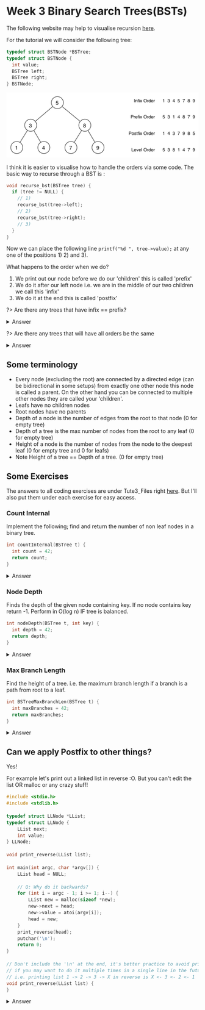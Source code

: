 # Week 3 Binary Search Trees(BSTs)

The following website may help to visualise recursion [here](https://visualgo.net/en/recursion).

For the tutorial we will consider the following tree:

```c
typedef struct BSTNode *BSTree;
typedef struct BSTNode {
  int value;
  BSTree left;
  BSTree right;
} BSTNode;
```

![Orders](assets/img/tree-orders.png)

I think it is easier to visualise how to handle the orders via some code.  The basic way to recurse through a BST is :

```c
void recurse_bst(BSTree tree) {
  if (tree != NULL) {
    // 1)
    recurse_bst(tree->left);
    // 2)
    recurse_bst(tree->right);
    // 3)
  }
}
```

Now we can place the following line `printf("%d ", tree->value);` at any one of the positions 1) 2) and 3).

What happens to the order when we do?

1. We print out our node before we do our 'children' this is called 'prefix'
2. We do it after our left node i.e. we are in the middle of our two children we call this 'infix'
3. We do it at the end this is called 'postfix'

?> Are there any trees that have infix == prefix?

<details>
<summary>Answer</summary>
<p>

Trees with no left children i.e. a tree that has only children to the right making it look like a linked list that is tilted.

i.e.

```
1
 \
  2
   \
    5
     \
      9
       \
        ...
          \
           N
```

Also empty and single node tree.

</p></details>

?> Are there any trees that will have all orders be the same

<details>
<summary>Answer</summary>
<p>

Empty and single node trees.

</p></details>

## Some terminology

- Every node (excluding the root) are connected by a directed edge (can be bidirectional in some setups) from exactly one other node this node is called a parent.  On the other hand you can be connected to multiple other nodes they are called your 'children'.
- Leafs have no children nodes
- Root nodes have no parents
- Depth of a node is the number of edges from the root to that node (0 for empty tree)
- Depth of a tree is the max number of nodes from the root to any leaf (0 for empty tree)
- Height of a node is the number of nodes from the node to the deepest leaf (0 for empty tree and 0 for leafs)
- Note Height of a tree == Depth of a tree. (0 for empty tree)

## Some Exercises

The answers to all coding exercises are under Tute3_Files right [here](https://github.com/BraedonWooding/Comp2521-T1-2020/tree/master/Tute3_Files).  But I'll also put them under each exercise for easy access.

### Count Internal

Implement the following; find and return the number of non leaf nodes in a binary tree.

```c
int countInternal(BSTree t) {
  int count = 42;
  return count;
}
```

<details>
<summary>Answer</summary>
<p>

```c
int countInternal(BSTree t) {
    if (t == NULL) {
        // Case: Empty Tree, an empty tree has no internal nodes
        return 0;
    } else if (t->left == NULL && t->right == NULL) {
        // Case: A leaf node, a leaf node is not an internal node
        //       You could also visualise this as a single tree with a single
        //       node.
        return 0;
    } else {
        // Case: Other, this has children so it's an internal node
        //       either of it's children could also be internal so we check both
        return countInternal(t->left) + countInternal(t->right) + 1;
    }
}
```

</p></details>

### Node Depth

Finds the depth of the given node containing key.  If no node contains key return -1.  Perform in O(log n) IF tree is balanced.

```c
int nodeDepth(BSTree t, int key) {
  int depth = 42;
  return depth;
}
```

<details>
<summary>Answer</summary>

<p>

```c
int nodeDepth(BSTree t, int key) {
    if (t == NULL) {
        // Case: Empty tree, in an empty tree the key cannot exist
        //       so we return -1 to signify that it has no node with value key
        return -1
    } else if (t->value == key) {
        // Case: Tree with 'root' value == key so we found it
        // Note: 'root' since this isn't necessarily the very root of the tree
        //       but we can view it as the root of this subtree
        return 1;
    } else if (key > t->value) {
        // Case: Tree with key > 'root' value therefore we must visit
        //       right subtree.
        int count = nodeDepth(t->right);
        if (count != -1) {
            count++;
        }
        return count;
    } else { /* key < t->value */
        // Case: Tree with key < 'root' value therefore we must visit
        //       left subtree.
        int count = nodeDepth(t->left);
        if (count != -1) {
            count++;
        }
        return count;
    }
}
```

</p></details>

### Max Branch Length

Find the height of a tree. i.e. the maximum branch length if a branch is a path from root to a leaf.

```c
int BSTreeMaxBranchLen(BSTree t) {
  int maxBranches = 42;
  return maxBranches;
}
```

<details>
<summary>Answer</summary>
<p>

```c
int BSTreeMaxBranchLen(BSTree t) {
    if (t == NULL) {
        // Case: Empty tree has a max branch len of 0
        return 0;
    } else {
        // Case: Non empty tree has a max branch length of the maximum
        //       branch length of it's left subtree and right subtree
        //       +1 (for itself)
        int left = BSTreeMaxBranchLen(t->left);
        int right = BSTreeMaxBranchLen(t->right);
        // This is called a 'ternary' operator (ternary meaning 3 arguments)
        // often called the 'ternary' conditional operator
        // structure is: cond ? if_true : if_false
        // i.e. this is very very similar to...
        // if (left > right) { return left + 1; } else { return right + 1; }
        return (left > right ? left : right) + 1;
    }
}
```

</p></details>

## Can we apply Postfix to other things?

Yes!

For example let's print out a linked list in reverse :O.  But you can't edit the list OR malloc or any crazy stuff!

```c
#include <stdio.h>
#include <stdlib.h>

typedef struct LLNode *LList;
typedef struct LLNode {
    LList next;
    int value;
} LLNode;

void print_reverse(LList list);

int main(int argc, char *argv[]) {
    LList head = NULL;

    // Q: Why do it backwards?
    for (int i = argc - 1; i >= 1; i--) {
        LList new = malloc(sizeof *new);
        new->next = head;
        new->value = atoi(argv[i]);
        head = new;
    }
    print_reverse(head);
    putchar('\n');
    return 0;
}

// Don't include the '\n' at the end, it's better practice to avoid printing newlines
// if you may want to do it multiple times in a single line in the future
// i.e. printing list 1 -> 2 -> 3 -> X in reverse is X <- 3 <- 2 <- 1
void print_reverse(LList list) {
}
```

<details>
<summary>Answer</summary>
<p>

```c
void print_reverse(LList list) {
    if (list == NULL) {
        printf("X");
    } else {
        // if we flip the order then it'll print normally
        // just like prefix / postfix
        print_reverse(list->next);
        printf(" <- %d", list->value);
    }
}
```

</p></details>
